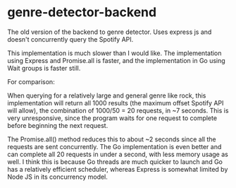 # genre-detector-backend

The old version of the backend to genre detector. Uses express js and doesn't  concurrently  query the Spotify API.

This implementation is much slower than I would like. The implementation using Express and Promise.all is faster, and the implementation
in Go using Wait groups is faster still.

For comparison:

When querying for a relatively large and general genre like rock, this implementation will return all 1000 results (the maximum offset Spotify API will allow),
the combination of 1000/50 = 20 requests, in ~7 seconds. This is very unresponsive, since the program waits for one request to complete before beginning the next request.

The Promise.all() method reduces this to about ~2 seconds since all the requests are sent concurrently. The Go implementation is even better and can 
complete all 20 requests in under a second, with less memory usage as well. I think this is because Go threads are much quicker to launch and Go has a relatively efficient scheduler, whereas Express is somewhat limited by Node JS in its concurrency model.

